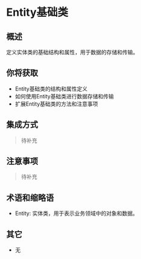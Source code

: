 # Entity基础类

## 概述

定义实体类的基础结构和属性，用于数据的存储和传输。

## 你将获取

- Entity基础类的结构和属性定义
- 如何使用Entity基础类进行数据存储和传输
- 扩展Entity基础类的方法和注意事项


## 集成方式

> 待补充

## 注意事项

> 待补充

## 术语和缩略语

- Entity: 实体类，用于表示业务领域中的对象和数据。

## 其它

- 无
